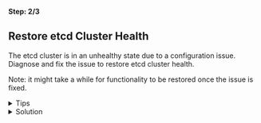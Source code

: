 **Step: 2/3**

## Restore etcd Cluster Health

The etcd cluster is in an unhealthy state due to a configuration issue. Diagnose and fix the issue to restore etcd cluster health.

Note: it might take a while for functionality to be restored once the issue is fixed.

<details>
<summary>Tips</summary>

- Check the etcd pod log at `/var/log/pods`
- Inspect the etcd manifest at `/etc/kubernetes/manifests/etcd.yaml` for misconfigurations.

</details>

<details>
<summary>Solution</summary>

The etcd peer certificate path has been misconfigured. Correct the path in `/etc/kubernetes/manifests/etcd.yaml` back to `/etc/kubernetes/file/pki/etcd/peer.crt`.

```bash
sudo sed -i 's+/etc/kubernetes/file/pki/etcd/peer.crt+/etc/kubernetes/pki/etcd/peer.crt+' /etc/kubernetes/manifests/etcd.yaml
```

</details>
